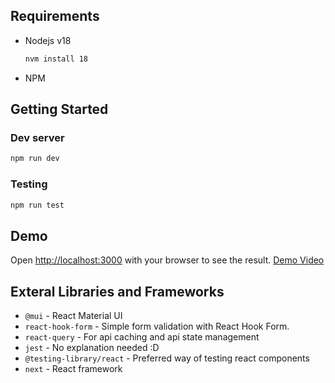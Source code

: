## Requirements
- Nodejs v18
  ```bash
  nvm install 18
  ```
- NPM
## Getting Started
### Dev server
```bash
npm run dev
```
### Testing
```bash
npm run test
```

## Demo
Open [http://localhost:3000](http://localhost:3000) with your browser to see the result.
[Demo Video](https://i.imgur.com/LrSKhtC.mp4)

## Exteral Libraries and Frameworks
- `@mui` - React Material UI
- `react-hook-form` - Simple form validation with React Hook Form.
- `react-query` - For api caching and api state management
- `jest` - No explanation needed :D
- `@testing-library/react` - Preferred way of testing react components
- `next` - React framework
